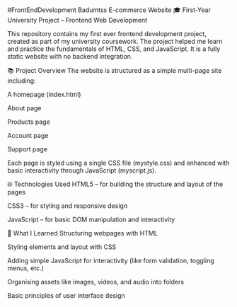 #FrontEndDevelopment Badumtss E-commerce Website
🎓 First-Year University Project – Frontend Web Development

This repository contains my first ever frontend development project, created as part of my university coursework. The project helped me learn and practice the fundamentals of HTML, CSS, and JavaScript. It is a fully static website with no backend integration.

📚 Project Overview
The website is structured as a simple multi-page site including:

A homepage (index.html)

About page

Products page

Account page

Support page

Each page is styled using a single CSS file (mystyle.css) and enhanced with basic interactivity through JavaScript (myscript.js).

🌐 Technologies Used
HTML5 – for building the structure and layout of the pages

CSS3 – for styling and responsive design

JavaScript – for basic DOM manipulation and interactivity


📖 What I Learned
Structuring webpages with HTML

Styling elements and layout with CSS

Adding simple JavaScript for interactivity (like form validation, toggling menus, etc.)

Organising assets like images, videos, and audio into folders

Basic principles of user interface design
